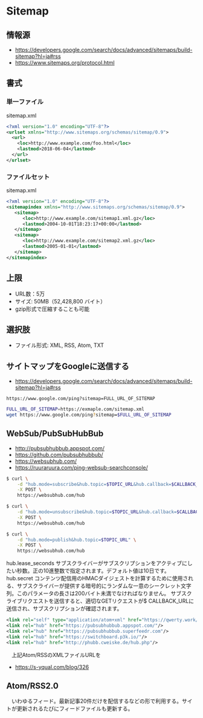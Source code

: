 # Sitemap

## 情報源

* https://developers.google.com/search/docs/advanced/sitemaps/build-sitemap?hl=ja#rss
* https://www.sitemaps.org/protocol.html

## 書式

### 単一ファイル

sitemap.xml
```xml
<?xml version="1.0" encoding="UTF-8"?>
<urlset xmlns="http://www.sitemaps.org/schemas/sitemap/0.9">
  <url>
    <loc>http://www.example.com/foo.html</loc>
    <lastmod>2018-06-04</lastmod>
  </url>
</urlset>
```

### ファイルセット

sitemap.xml
```xml
<?xml version="1.0" encoding="UTF-8"?>
<sitemapindex xmlns="http://www.sitemaps.org/schemas/sitemap/0.9">
   <sitemap>
      <loc>http://www.example.com/sitemap1.xml.gz</loc>
      <lastmod>2004-10-01T18:23:17+00:00</lastmod>
   </sitemap>
   <sitemap>
      <loc>http://www.example.com/sitemap2.xml.gz</loc>
      <lastmod>2005-01-01</lastmod>
   </sitemap>
</sitemapindex>
```

## 上限

* URL数：5万
* サイズ: 50MB（52,428,800 バイト）
* gzip形式で圧縮することも可能

## 選択肢

* ファイル形式: XML, RSS, Atom, TXT

## サイトマップをGoogleに送信する

* https://developers.google.com/search/docs/advanced/sitemaps/build-sitemap?hl=ja#rss

```
https://www.google.com/ping?sitemap=FULL_URL_OF_SITEMAP
```

```sh
FULL_URL_OF_SITEMAP=https://exmaple.com/sitemap.xml
wget https://www.google.com/ping?sitemap=$FULL_URL_OF_SITEMAP
```

## WebSub/PubSubHubBub

* http://pubsubhubbub.appspot.com/
* https://github.com/pubsubhubbub/
* https://websubhub.com/
* https://ruuraruura.com/ping-websub-searchconsole/

```sh
$ curl \
    -d "hub.mode=subscribe&hub.topic=$TOPIC_URL&hub.callback=$CALLBACK_URL" \
    -X POST \
    https://websubhub.com/hub
```
```sh
$ curl \
    -d "hub.mode=unsubscribe&hub.topic=$TOPIC_URL&hub.callback=$CALLBACK_URL" \
    -X POST \
    https://websubhub.com/hub
```
```sh
$ curl \
    -d "hub.mode=publish&hub.topic=$TOPIC_URL" \
    -X POST \
    https://websubhub.com/hub
```

hub.lease_seconds
サブスクライバーがサブスクリプションをアクティブにしたい秒数。正の10進整数で指定されます。デフォルト値は10日です。
hub.secret
コンテンツ配信用のHMACダイジェストを計算するために使用される、サブスクライバーが提供する暗号的にランダムな一意のシークレット文字列。このパラメータの長さは200バイト未満でなければなりません。
サブスクライブリクエストを送信すると、適切なGETリクエストが$ CALLBACK_URLに送信され、サブスクリプションが確認されます。

```xml
<link rel="self" type="application/atom+xml" href="https://qwerty.work/blog/atom.xml"/>
<link rel="hub" href="https://pubsubhubbub.appspot.com/"/>
<link rel="hub" href="https://pubsubhubbub.superfeedr.com"/>
<link rel="hub" href="https://switchboard.p3k.io/"/>
<link rel="hub" href="http://phubb.cweiske.de/hub.php"/>
```

　上記Atom/RSSのXMLファイルURLを

* https://s-yqual.com/blog/326

## Atom/RSS2.0

　いわゆるフィード。最新記事20件だけを配信するなどの形で利用する。サイトが更新されるたびにフィードファイルも更新する。

